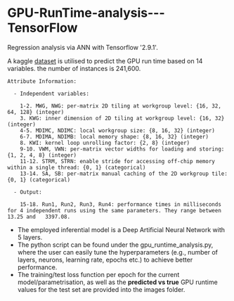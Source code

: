 # GPU-RunTime-analysis---TensorFlow
Regression analysis via ANN with Tensorflow '2.9.1'.

A kaggle [dataset](https://www.kaggle.com/code/miquel0/gpu-runtime-analysis) is utilised to predict the GPU run time based on 14 variables. the number of instances is 241,600.

```
Attribute Information:

  - Independent variables:

    1-2. MWG, NWG: per-matrix 2D tiling at workgroup level: {16, 32, 64, 128} (integer)
    3. KWG: inner dimension of 2D tiling at workgroup level: {16, 32} (integer)
    4-5. MDIMC, NDIMC: local workgroup size: {8, 16, 32} (integer)
    6-7. MDIMA, NDIMB: local memory shape: {8, 16, 32} (integer)
    8. KWI: kernel loop unrolling factor: {2, 8} (integer)
    9-10. VWM, VWN: per-matrix vector widths for loading and storing: {1, 2, 4, 8} (integer)
    11-12. STRM, STRN: enable stride for accessing off-chip memory within a single thread: {0, 1} (categorical)
    13-14. SA, SB: per-matrix manual caching of the 2D workgroup tile: {0, 1} (categorical)
    
  - Output:
  
    15-18. Run1, Run2, Run3, Run4: performance times in milliseconds for 4 independent runs using the same parameters. They range between 13.25 and   3397.08.
```

- The employed inferential model is a Deep Artificial Neural Network with 5 layers. 
- The python script can be found under the gpu_runtime_analysis.py, where the user can easily tune the hyperparameters (e.g., number of layers, neurons, learning rate, epochs etc.) to achieve better performance. 
- The training/test loss function per epoch for the current model/parametrisation, as well as the __predicted vs true__ GPU runtime values for the test set are provided into the images folder.
